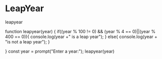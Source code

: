 # LeapYear
leapyear

function leapyear(year)
{
    if((year % 100 != 0) && (year % 4 == 0)||(year % 400 == 0)){
        console.log(year +" is a leap year");
    }
    else{
        console.log(year + "is not a leap year");
    }

}
const year = prompt("Enter a year:");
leapyear(year)
